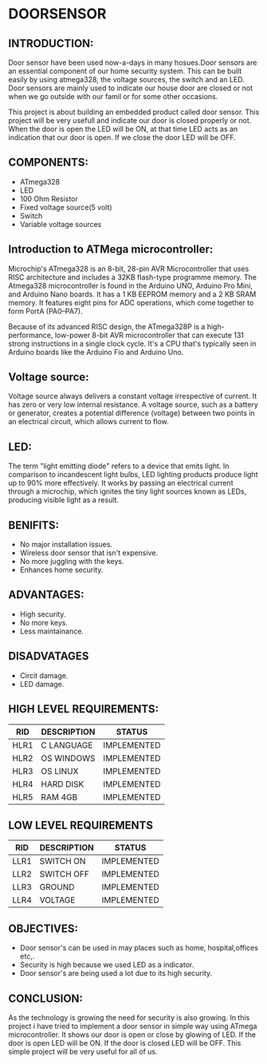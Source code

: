 # DOORSENSOR
## INTRODUCTION:

Door sensor have been used now-a-days in many hosues.Door sensors are an essential component of our home security system. This can be built easily by using atmega328, the voltage sources, the switch and an LED. Door sensors are mainly used to indicate our house door are closed or not when we go outside with our famil or for some other occasions. 

This project is about building an embedded product called door sensor. This project will be very usefull and indicate our door is closed properly or not. When the door is open the LED will be ON, at that time LED acts as an indication that our door is open. If we close the door LED will be OFF.

## COMPONENTS:

* ATmega328
* LED
* 100 Ohm Resistor
* Fixed voltage source(5 volt)
* Switch
* Variable voltage sources

## Introduction to ATMega microcontroller:

Microchip's ATmega328 is an 8-bit, 28-pin AVR Microcontroller that uses RISC architecture and includes a 32KB flash-type programme memory. The Atmega328 microcontroller is found in the Arduino UNO, Arduino Pro Mini, and Arduino Nano boards. It has a 1 KB EEPROM memory and a 2 KB SRAM memory. It features eight pins for ADC operations, which come together to form PortA (PA0–PA7).

Because of its advanced RISC design, the ATmega328P is a high-performance, low-power 8-bit AVR microcontroller that can execute 131 strong instructions in a single clock cycle. It's a CPU that's typically seen in Arduino boards like the Arduino Fio and Arduino Uno.

## Voltage source:

Voltage source always delivers a constant voltage irrespective of current. It has zero or very low internal resistance. A voltage source, such as a battery or generator, creates a potential difference (voltage) between two points in an electrical circuit, which allows current to flow.

## LED:

The term "light emitting diode" refers to a device that emits light. In comparison to incandescent light bulbs, LED lighting products produce light up to 90% more effectively. It works by passing an electrical current through a microchip, which ignites the tiny light sources known as LEDs, producing visible light as a result.
 
## BENIFITS:

* No major installation issues.
* Wireless door sensor that isn't expensive.
* No more juggling with the keys.
* Enhances home security.

## ADVANTAGES:

* High security.
* No more keys.
* Less maintainance.

## DISADVATAGES

* Circit damage.
* LED damage.

## HIGH LEVEL REQUIREMENTS:

| RID  | DESCRIPTION | STATUS      |
|------|-------------|-------------|
| HLR1 | C LANGUAGE  | IMPLEMENTED |
| HLR2 | OS WINDOWS  | IMPLEMENTED |
| HLR3 | OS LINUX    | IMPLEMENTED |
| HLR4 | HARD DISK   | IMPLEMENTED |
| HLR5 | RAM 4GB     | IMPLEMENTED |

## LOW LEVEL REQUIREMENTS

| RID  | DESCRIPTION | STATUS      |
|------|-------------|-------------|
| LLR1 | SWITCH ON   | IMPLEMENTED |
| LLR2 | SWITCH OFF  | IMPLEMENTED |
| LLR3 | GROUND      | IMPLEMENTED |
| LLR4 | VOLTAGE     | IMPLEMENTED |



## OBJECTIVES:

* Door sensor's can be used in may places such as home, hospital,offices etc,.
* Security is high because we used LED as a indicator.
* Door sensor's are being used a lot due to its high security.

## CONCLUSION:

As the technology is growing the need for security is also growing. In this project i have tried to implement a door sensor in simple way using ATmega microcontroller. It shows our door is open or close by glowing of LED. If the door is open LED will be ON. If the door is closed LED will be OFF. This simple project will be very useful for all of us.
